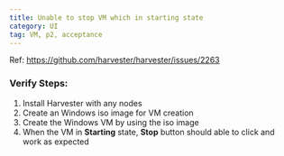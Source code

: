 ```yaml
---
title: Unable to stop VM which in starting state
category: UI
tag: VM, p2, acceptance
---
```

Ref: https://github.com/harvester/harvester/issues/2263


### Verify Steps:
1. Install Harvester with any nodes
1. Create an Windows iso image for VM creation
1. Create the Windows VM by using the iso image
1. When the VM in **Starting** state, **Stop** button should able to click and work as expected